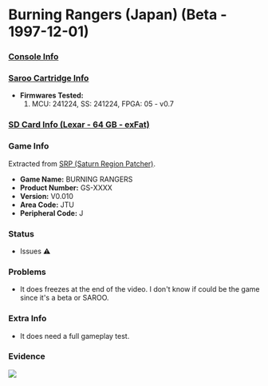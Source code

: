 # Burning Rangers (Japan) (Beta - 1997-12-01)

### [Console Info](../../../../../Info/Consoles/VA13/README.md)

### [Saroo Cartridge Info](../../../../../Info/Cartridges/GuangzhouSanStarOnlineShop/1.6/README.md)

- <b>Firmwares Tested:</b>
  1. MCU: 241224, SS: 241224, FPGA: 05 - v0.7

### [SD Card Info (Lexar - 64 GB - exFat)](../../../../../Info/SdCards/Lexar/64GB/exfat/README.md)

### Game Info

Extracted from [SRP (Saturn Region Patcher)](https://segaxtreme.net/resources/saturn-region-patcher.81/download).

- <b>Game Name:</b> BURNING RANGERS
- <b>Product Number:</b> GS-XXXX
- <b>Version:</b> V0.010
- <b>Area Code:</b> JTU
- <b>Peripheral Code:</b> J

### Status

- Issues :warning:

### Problems

- It does freezes at the end of the video. I don't know if could be the game since it's a beta or SAROO.

### Extra Info

- It does need a full gameplay test.

### Evidence

[![](https://img.youtube.com/vi/FPzpAYSKPPs/0.jpg)](https://www.youtube.com/watch?v=FPzpAYSKPPs)
